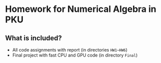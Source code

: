 # Homework for Numerical Algebra in PKU

## What is included?

- All code assignments with report (in directories `HW1~HW6`)
- Final project with fast CPU and GPU code (in directory `Final`)
